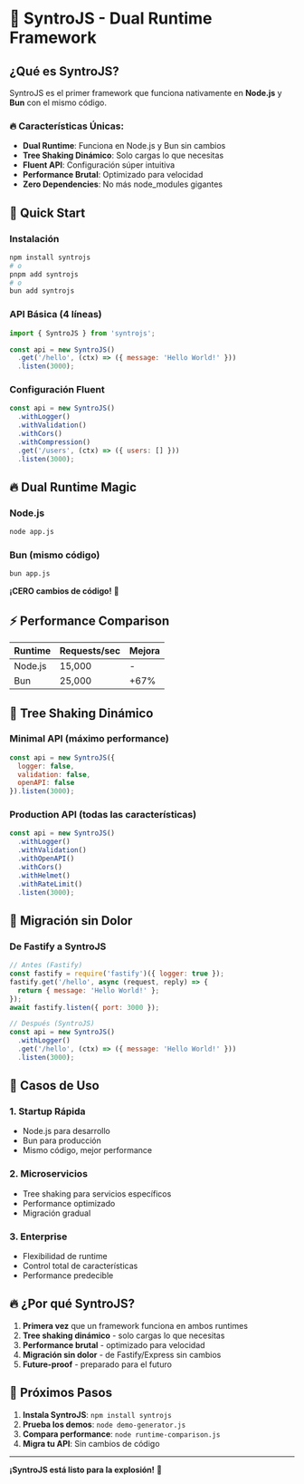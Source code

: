 # 🚀 SyntroJS - Dual Runtime Framework

## ¿Qué es SyntroJS?

SyntroJS es el primer framework que funciona nativamente en **Node.js** y **Bun** con el mismo código. 

### 🔥 Características Únicas:

- **Dual Runtime**: Funciona en Node.js y Bun sin cambios
- **Tree Shaking Dinámico**: Solo cargas lo que necesitas
- **Fluent API**: Configuración súper intuitiva
- **Performance Brutal**: Optimizado para velocidad
- **Zero Dependencies**: No más node_modules gigantes

## 🚀 Quick Start

### Instalación

```bash
npm install syntrojs
# o
pnpm add syntrojs
# o
bun add syntrojs
```

### API Básica (4 líneas)

```javascript
import { SyntroJS } from 'syntrojs';

const api = new SyntroJS()
  .get('/hello', (ctx) => ({ message: 'Hello World!' }))
  .listen(3000);
```

### Configuración Fluent

```javascript
const api = new SyntroJS()
  .withLogger()
  .withValidation()
  .withCors()
  .withCompression()
  .get('/users', (ctx) => ({ users: [] }))
  .listen(3000);
```

## 🔥 Dual Runtime Magic

### Node.js
```bash
node app.js
```

### Bun (mismo código)
```bash
bun app.js
```

**¡CERO cambios de código!** 🎯

## ⚡ Performance Comparison

| Runtime | Requests/sec | Mejora |
|---------|--------------|--------|
| Node.js | 15,000       | -      |
| Bun     | 25,000       | +67%   |

## 🎯 Tree Shaking Dinámico

### Minimal API (máximo performance)
```javascript
const api = new SyntroJS({
  logger: false,
  validation: false,
  openAPI: false
}).listen(3000);
```

### Production API (todas las características)
```javascript
const api = new SyntroJS()
  .withLogger()
  .withValidation()
  .withOpenAPI()
  .withCors()
  .withHelmet()
  .withRateLimit()
  .listen(3000);
```

## 🚀 Migración sin Dolor

### De Fastify a SyntroJS
```javascript
// Antes (Fastify)
const fastify = require('fastify')({ logger: true });
fastify.get('/hello', async (request, reply) => {
  return { message: 'Hello World!' };
});
await fastify.listen({ port: 3000 });

// Después (SyntroJS)
const api = new SyntroJS()
  .withLogger()
  .get('/hello', (ctx) => ({ message: 'Hello World!' }))
  .listen(3000);
```

## 🎯 Casos de Uso

### 1. Startup Rápida
- Node.js para desarrollo
- Bun para producción
- Mismo código, mejor performance

### 2. Microservicios
- Tree shaking para servicios específicos
- Performance optimizado
- Migración gradual

### 3. Enterprise
- Flexibilidad de runtime
- Control total de características
- Performance predecible

## 🔥 ¿Por qué SyntroJS?

1. **Primera vez** que un framework funciona en ambos runtimes
2. **Tree shaking dinámico** - solo cargas lo que necesitas
3. **Performance brutal** - optimizado para velocidad
4. **Migración sin dolor** - de Fastify/Express sin cambios
5. **Future-proof** - preparado para el futuro

## 🚀 Próximos Pasos

1. **Instala SyntroJS**: `npm install syntrojs`
2. **Prueba los demos**: `node demo-generator.js`
3. **Compara performance**: `node runtime-comparison.js`
4. **Migra tu API**: Sin cambios de código

---

**¡SyntroJS está listo para la explosión!** 🚀
